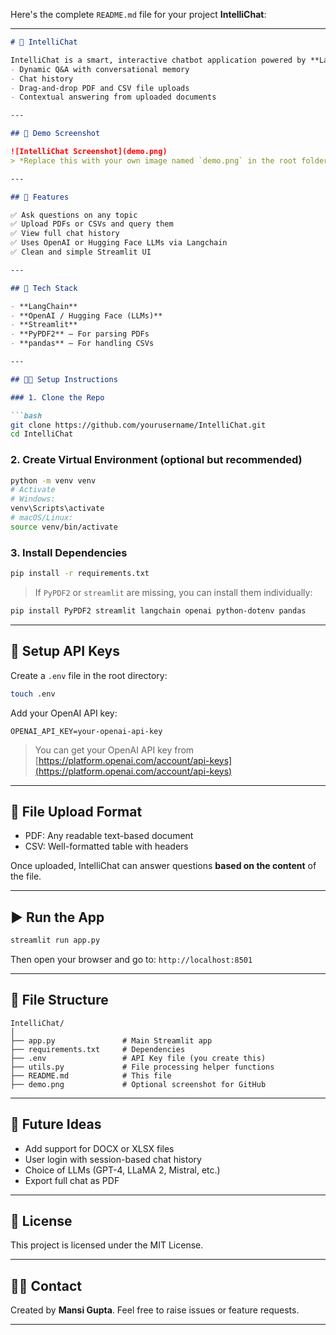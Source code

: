 Here's the complete `README.md` file for your project **IntelliChat**:

---

````markdown
# 🤖 IntelliChat

IntelliChat is a smart, interactive chatbot application powered by **LangChain** and **OpenAI**. Built with **Streamlit**, it supports:
- Dynamic Q&A with conversational memory
- Chat history
- Drag-and-drop PDF and CSV file uploads
- Contextual answering from uploaded documents

---

## 📸 Demo Screenshot

![IntelliChat Screenshot](demo.png)  
> *Replace this with your own image named `demo.png` in the root folder.*

---

## 🚀 Features

✅ Ask questions on any topic  
✅ Upload PDFs or CSVs and query them  
✅ View full chat history  
✅ Uses OpenAI or Hugging Face LLMs via Langchain  
✅ Clean and simple Streamlit UI

---

## 🧱 Tech Stack

- **LangChain**
- **OpenAI / Hugging Face (LLMs)**
- **Streamlit**
- **PyPDF2** – For parsing PDFs  
- **pandas** – For handling CSVs  

---

## 🧑‍💻 Setup Instructions

### 1. Clone the Repo

```bash
git clone https://github.com/yourusername/IntelliChat.git
cd IntelliChat
````

### 2. Create Virtual Environment (optional but recommended)

```bash
python -m venv venv
# Activate
# Windows:
venv\Scripts\activate
# macOS/Linux:
source venv/bin/activate
```

### 3. Install Dependencies

```bash
pip install -r requirements.txt
```

> If `PyPDF2` or `streamlit` are missing, you can install them individually:

```bash
pip install PyPDF2 streamlit langchain openai python-dotenv pandas
```

---

## 🔑 Setup API Keys

Create a `.env` file in the root directory:

```bash
touch .env
```

Add your OpenAI API key:

```env
OPENAI_API_KEY=your-openai-api-key
```

> You can get your OpenAI API key from [https://platform.openai.com/account/api-keys](https://platform.openai.com/account/api-keys)

---

## 📁 File Upload Format

* PDF: Any readable text-based document
* CSV: Well-formatted table with headers

Once uploaded, IntelliChat can answer questions **based on the content** of the file.

---

## ▶️ Run the App

```bash
streamlit run app.py
```

Then open your browser and go to:
`http://localhost:8501`

---

## 📌 File Structure

```
IntelliChat/
│
├── app.py               # Main Streamlit app
├── requirements.txt     # Dependencies
├── .env                 # API Key file (you create this)
├── utils.py             # File processing helper functions
├── README.md            # This file
├── demo.png             # Optional screenshot for GitHub
```

---

## 📣 Future Ideas

* Add support for DOCX or XLSX files
* User login with session-based chat history
* Choice of LLMs (GPT-4, LLaMA 2, Mistral, etc.)
* Export full chat as PDF

---

## 📝 License

This project is licensed under the MIT License.

---

## 🙋‍♀️ Contact

Created by **Mansi Gupta**.
Feel free to raise issues or feature requests.

---

